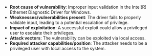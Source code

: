 - **Root cause of vulnerability**: Improper input validation in the Intel(R) Ethernet Diagnostic Driver for Windows.
- **Weaknesses/vulnerabilities present**: The driver fails to properly validate input, leading to a potential escalation of privilege.
- **Impact of exploitation**: A successful exploit could allow a privileged user to escalate their privileges.
- **Attack vectors**: The vulnerability can be exploited via local access.
- **Required attacker capabilities/position**: The attacker needs to be a privileged user with local access to the system.